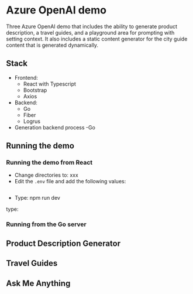 # Azure OpenAI demo

Three Azure OpenAI demo that includes the ability to generate product description, a travel guides, and a playground area for prompting with setting context. It also includes a static content generator for the city guide content that is generated dynamically.

## Stack

- Frontend: 
  - React with Typescript
  - Bootstrap
  - Axios
- Backend: 
  - Go
  - Fiber
  - Logrus
- Generation backend process
  -Go
  
## Running the demo

### Running the demo from React

- Change directories to: xxx
- Edit the `.env` file and add the following values:

```bash
```
- Type: npm run dev

type:

### Running from the Go server

## Product Description Generator

## Travel Guides

## Ask Me Anything


